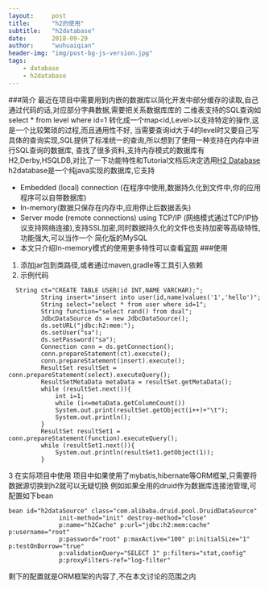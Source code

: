 ```yaml
---
layout:     post
title:      "h2的使用"
subtitle:   "h2database"
date:       2018-09-29
author:     "wuhuaiqian"
header-img: "img/post-bg-js-version.jpg"
tags:
    - database
    - h2database
---
```

###简介
最近在项目中需要用到内嵌的数据库以简化开发中部分缓存的读取,自己通过代码的话,对应部分字典数据,需要把关系数据库库的
二维表支持的SQL查询如  select * from level where id=1 转化成一个map<id,Level>以支持特定的操作,这是一个比较繁琐的过程,而且通用性不好,
当需要查询id大于4的level时又要自己写具体的查询实现,SQL提供了标准统一的查询,所以想到了使用一种支持在内存中进行SQL查询的数据库,
查找了很多资料,支持内存模式的数据库有H2,Derby,HSQLDB,对比了一下功能特性和Tutorial文档后决定选用[H2 Database](http://www.h2database.com/html/main.html)
h2database是一个纯java实现的数据库,它支持
- Embedded (local) connection
   (在程序中使用,数据持久化到文件中,你的应用程序可以自带数据库)
- In-memory(数据只保存在内存中,应用停止后数据丢失)
- Server mode (remote connections) using TCP/IP
(网络模式通过TCP/IP协议支持网络连接),支持SSL加密,同时数据持久化的文件也支持加密等高级特性,功能强大,可以当作一个
简化版的MySQL
- 本文只介绍In-memory模式的使用更多特性可以查看[官网](http://www.h2database.com/html/main.html)
###使用
1. 添加jar包到类路径,或者通过maven,gradle等工具引入依赖
2. 示例代码
```
  String ct="CREATE TABLE USER(id INT,NAME VARCHAR);";
         String insert="insert into user(id,name)values('1','hello')";
         String select="select * from user where id=1";
         String function="select rand() from dual";
         JdbcDataSource ds = new JdbcDataSource();
         ds.setURL("jdbc:h2:mem:");
         ds.setUser("sa");
         ds.setPassword("sa");
         Connection conn = ds.getConnection();
         conn.prepareStatement(ct).execute();
         conn.prepareStatement(insert).execute();
         ResultSet resultSet = conn.prepareStatement(select).executeQuery();
         ResultSetMetaData metaData = resultSet.getMetaData();
         while (resultSet.next()){
             int i=1;
             while (i<=metaData.getColumnCount())
             System.out.print(resultSet.getObject(i++)+"\t");
             System.out.println();
         }
         ResultSet resultSet1 = conn.prepareStatement(function).executeQuery();
         while (resultSet1.next()){
             System.out.println(resultSet1.getObject(1));
         }
```
3 在实际项目中使用
    项目中如果使用了mybatis,hibernate等ORM框架,只需要将数据源切换到h2就可以无疑切换
    例如如果全用的druid作为数据库连接池管理,可配置如下bean
```
bean id="h2dataSource" class="com.alibaba.druid.pool.DruidDataSource"
              init-method="init" destroy-method="close"
              p:name="h2Cache" p:url="jdbc:h2:mem:cache" p:username="root"
              p:password="root" p:maxActive="100" p:initialSize="1" p:testOnBorrow="true"
              p:validationQuery="SELECT 1" p:filters="stat,config"
              p:proxyFilters-ref="log-filter"
```
剩下的配置就是ORM框架的内容了,不在本文讨论的范围之内